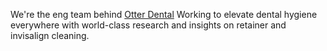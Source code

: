We're the eng team behind [Otter Dental](https://otter.dental)
Working to elevate dental hygiene everywhere with world-class research and insights on retainer and invisalign cleaning. 

